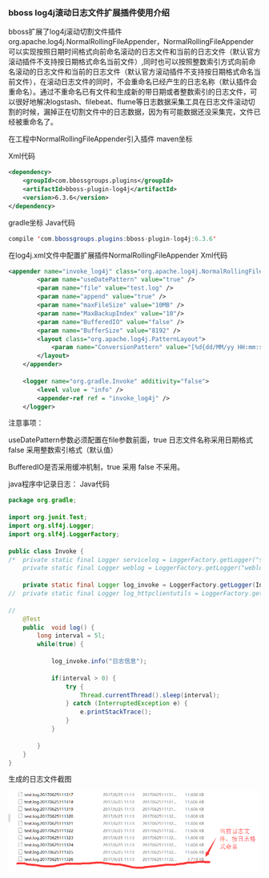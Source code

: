### bboss log4j滚动日志文件扩展插件使用介绍

bboss扩展了log4j滚动切割文件插件org.apache.log4j.NormalRollingFileAppender，NormalRollingFileAppender可以实现按照日期时间格式向前命名滚动的日志文件和当前的日志文件（默认官方滚动插件不支持按日期格式命名当前文件）,同时也可以按照整数索引方式向前命名滚动的日志文件和当前的日志文件（默认官方滚动插件不支持按日期格式命名当前文件），在滚动日志文件的同时，不会重命名已经产生的日志名称（默认插件会重命名）。通过不重命名已有文件和生成新的带日期或者整数索引的日志文件，可以很好地解决logstash、filebeat、flume等日志数据采集工具在日志文件滚动切割的时候，漏掉正在切割文件中的日志数据，因为有可能数据还没采集完，文件已经被重命名了。

在工程中NormalRollingFileAppender引入插件
maven坐标

Xml代码

```xml
<dependency>  
    <groupId>com.bbossgroups.plugins</groupId>  
    <artifactId>bboss-plugin-log4j</artifactId>  
    <version>6.3.6</version>  
</dependency>
```

gradle坐标
Java代码

```java
compile 'com.bbossgroups.plugins:bboss-plugin-log4j:6.3.6'  
```

在log4j.xml文件中配置扩展插件NormalRollingFileAppender
Xml代码 

```xml
<appender name="invoke_log4j" class="org.apache.log4j.NormalRollingFileAppender">  
        <param name="useDatePattern" value="true" />  
        <param name="file" value="test.log" />  
        <param name="append" value="true" />  
        <param name="maxFileSize" value="10MB" />  
        <param name="MaxBackupIndex" value="10"/>  
        <param name="BufferedIO" value="false" />  
        <param name="BufferSize" value="8192" />  
        <layout class="org.apache.log4j.PatternLayout">  
            <param name="ConversionPattern" value="[%d{dd/MM/yy HH:mm:ss:sss z}] %t %5p %c{2}: %m%n" />  
        </layout>  
    </appender>  
  
    <logger name="org.gradle.Invoke" additivity="false">  
        <level value = "info" />  
        <appender-ref ref = "invoke_log4j" />  
    </logger>  
```

注意事项：

useDatePattern参数必须配置在file参数前面，true 日志文件名称采用日期格式 false 采用整数索引格式（默认值）

BufferedIO是否采用缓冲机制，true 采用 false 不采用。

java程序中记录日志：
Java代码

```java
package org.gradle;  
  
import org.junit.Test;  
import org.slf4j.Logger;  
import org.slf4j.LoggerFactory;  
  
public class Invoke {  
/*  private static final Logger servicelog = LoggerFactory.getLogger("servicelog"); 
    private static final Logger weblog = LoggerFactory.getLogger("weblog");*/  
      
    private static final Logger log_invoke = LoggerFactory.getLogger(Invoke.class);  
//  private static final Logger log_httpclientutils = LoggerFactory.getLogger(HttpClientUtils.class);  
  
//    
    @Test  
    public  void log() {  
        long interval = 5l;  
        while(true) {  
          
            log_invoke.info("日志信息");  
          
            if(interval > 0) {  
                try {  
                    Thread.currentThread().sleep(interval);  
                } catch (InterruptedException e) {  
                    e.printStackTrace();  
                }  
            }  
  
        }  
    }     
}  
```

生成的日志文件截图

![](images/bboss/614f6346-80f8-3eb6-8b15-bd31c37eed07.png)

